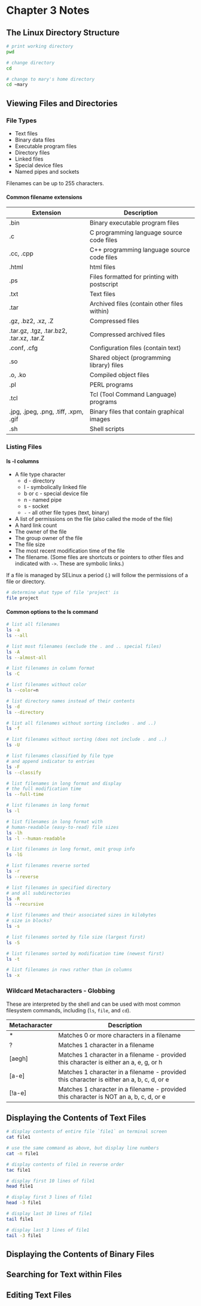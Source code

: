 # Chapter 3 Notes

## The Linux Directory Structure
```bash
# print working directory
pwd

# change directory
cd

# change to mary's home directory
cd ~mary
```

## Viewing Files and Directories

### File Types
* Text files
* Binary data files
* Executable program files
* Directory files
* Linked files
* Special device files
* Named pipes and sockets

Filenames can be up to 255 characters.

#### Common filename extensions
| Extension | Description |
| --- | --- |
| .bin | Binary executable program files |
| .c | C programming language source code files |
| .cc, .cpp | C++ programming language source code files |
| .html | html files |
| .ps | Files formatted for printing with postscript |
| .txt | Text files |
| .tar | Archived files (contain other files within) |
| .gz, .bz2, .xz, .Z | Compressed files |
| .tar.gz, .tgz, .tar.bz2, .tar.xz, .tar.Z | Compressed archived files |
| .conf, .cfg | Configuration files (contain text) |
| .so | Shared object (programming library) files |
| .o, .ko | Compiled object files |
| .pl | PERL programs |
| .tcl | Tcl (Tool Command Language) programs |
| .jpg, .jpeg, .png, .tiff, .xpm, .gif | Binary files that contain graphical images |
| .sh | Shell scripts |


### Listing Files

#### ls -l columns
* A file type character
  * d - directory
  * l - symbolically linked file
  * b or c - special device file
  * n - named pipe
  * s - socket
  * `-` - all other file types (text, binary)
* A list of permissions on the file (also called the mode of the file)
* A hard link count
* The owner of the file
* The group owner of the file
* The file size
* The most recent modification time of the file
* The filename. (Some files are shortcuts or pointers to other files and indicated with `->`. These are symbolic links.)

If a file is managed by SELinux a period (.) will follow the permissions of a file or directory.

```bash
# determine what type of file 'project' is
file project
```

#### Common options to the ls command
```bash
# list all filenames
ls -a
ls --all

# list most filenames (exclude the . and .. special files)
ls -A
ls --almost-all

# list filenames in column format
ls -C

# list filenames without color
ls --color=n

# list directory names instead of their contents
ls -d
ls --directory

# list all filenames without sorting (includes . and ..)
ls -f

# list filenames without sorting (does not include . and ..)
ls -U

# list filenames classified by file type
# and append indicator to entries
ls -F
ls --classify

# list filenames in long format and display
# the full modification time
ls --full-time

# list filenames in long format
ls -l

# list filenames in long format with 
# human-readable (easy-to-read) file sizes
ls -lh
ls -l --human-readable

# list filenames in long format, omit group info
ls -lG

# list filenames reverse sorted
ls -r
ls --reverse

# list filenames in specified directory
# and all subdirectories
ls -R
ls --recursive

# list filenames and their associated sizes in kilobytes
# size in blocks?
ls -s

# list filenames sorted by file size (largest first)
ls -S

# list filenames sorted by modification time (newest first)
ls -t

# list filenames in rows rather than in columns
ls -x
```

### Wildcard Metacharacters - Globbing

These are interpreted by the shell and can be used with most common filesystem commands, including (`ls`, `file`, and `cd`).

| Metacharacter | Description |
| --- | --- |
| * | Matches 0 or more characters in a filename |
| ? | Matches 1 character in a filename |
| [aegh] | Matches 1 character in a filename - provided this character is either an a, e, g, or h|
| [a-e] | Matches 1 character in a filename - provided this character is either an a, b, c, d, or e |
| [!a-e] | Matches 1 character in a filename - provided this character is NOT an a, b, c, d, or e |

## Displaying the Contents of Text Files
```bash
# display contents of entire file `file1` on terminal screen
cat file1

# use the same command as above, but display line numbers
cat -n file1

# display contents of file1 in reverse order
tac file1

# display first 10 lines of file1
head file1

# display first 3 lines of file1
head -3 file1

# display last 10 lines of file1
tail file1

# display last 3 lines of file1
tail -3 file1
```

## Displaying the Contents of Binary Files


## Searching for Text within Files


## Editing Text Files

